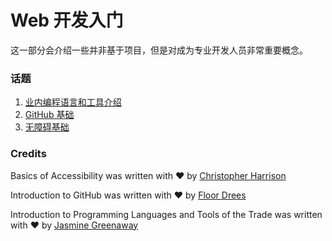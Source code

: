 # Web 开发入门

这一部分会介绍一些并非基于项目，但是对成为专业开发人员非常重要概念。

### 话题

1. [业内编程语言和工具介绍](1-intro-to-programming-languages/README.md)
2. [GitHub 基础](2-github-basics/README.md)
3. [无障碍基础](3-accessibility/README.md)

### Credits

Basics of Accessibility was written with ♥️ by [Christopher Harrison](https://twitter.com/geektrainer)

Introduction to GitHub was written with ♥️ by [Floor Drees](https://twitter.com/floordrees)

Introduction to Programming Languages and Tools of the Trade was written with ♥️ by [Jasmine Greenaway](https://twitter.com/paladique)
